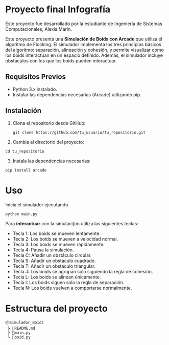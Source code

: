 # Proyecto final Infografía
Este proyecto fue desarrollado por la estudiante de Ingeniería de Sistemas Computacionales, Alexia Marin.

Este proyecto presenta una **Simulación de Boids con Arcade** que utiliza el algoritmo de Flocking. El simulador implementa los tres principios básicos del algoritmo: separación, alineación y cohesión, y permite visualizar cómo los boids interactúan en un espacio definido. Además, el simulador incluye obstáculos con los que los boids pueden interactuar.

## Requisitos Previos

- Python 3.x instalado.
- Instalar las dependencias necesarias (Arcade) utilizando pip.

## Instalación

1. Clona el repositorio desde GitHub:

   ```
   git clone https://github.com/tu_usuario/tu_repositorio.git
   ```

2. Cambia al directorio del proyecto:
  ```
  cd tu_repositorio
  ```
3. Instala las dependencias necesarias:

  ```
  pip install arcade
  ```
# Uso
Inicia el simulador ejecutando 
```
python main.py
```
Para **interactuar** con la simulaci[on utiliza las siguientes teclas:
- Tecla 1: Los boids se mueven lentamente.
- Tecla 2: Los boids se mueven a velocidad normal.
- Tecla 3: Los boids se mueven rápidamente.
- Tecla 4: Pausa la simulación.
- Tecla C: Añadir un obstáculo circular.
- Tecla S: Añadir un obstáculo cuadrado.
- Tecla T: Añadir un obstáculo triangular.
- Tecla J: Los boids se agrupan solo siguiendo la regla de cohesión.
- Tecla L: Los boids se alinean únicamente.
- Tecla I: Los boids siguen solo la regla de separación.
- Tecla N: Los boids vuelven a comportarse normalmente.

# Estructura del proyecto
```
📦Simulador_Boids
 ┣ 📜README.md
 ┣ 📜main.py
 ┗ 📜boid.py
```
